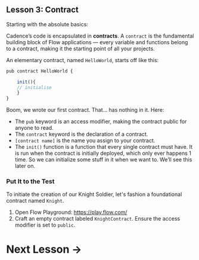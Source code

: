 ## **Lesson 3: Contract**

Starting with the absolute basics:

Cadence’s code is encapsulated in **contracts**. A `contract` is the fundamental building block of Flow applications — every variable and functions belong to a contract, making it the starting point of all your projects.

An elementary contract, named `HelloWorld`, starts off like this:

```jsx
pub contract HelloWorld {

    init(){
	// initialise
    }
}
```

Boom, we wrote our first contract. That… has nothing in it.
Here:

- The `pub` keyword is an access modifier, making the contract public for anyone to read.
- The `contract` keyword is the declaration of a contract.
- `[contract name]` is the name you assign to your contract.
- The `init()` function is a function that every single contract must have. It is run when the contract is initially deployed, which only ever happens 1 time. So we can initialize some stuff in it when we want to. We’ll see this later on.

### Put It to the Test

To initiate the creation of our Knight Soldier, let's fashion a foundational contract named `Knight`.

1. Open Flow Playground: https://play.flow.com/
2. Craft an empty contract labeled `KnightContract`. Ensure the access modifier is set to `public`.

# Next Lesson →
